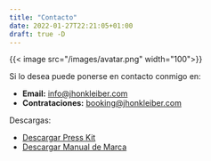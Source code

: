 ```yaml
---
title: "Contacto"
date: 2022-01-27T22:21:05+01:00
draft: true -D
---
```

{{< image src="/images/avatar.png" width="100">}}


Si lo desea puede ponerse en contacto conmigo en:

* **Email:** info@jhonkleiber.com
* **Contrataciones:** booking@jhonkleiber.com

Descargas:

* [Descargar Press Kit](https://www.dropbox.com/s/sfzfnyup8rs7740/Jhon%20Kleiber%20-%20Press%20Kit.pdf?dl=1 "Descargar Press Kit")
* [Descargar Manual de Marca](https://www.dropbox.com/s/jwrgmwij0f6inqb/Jhon%20Kleiber%20-%20Manual%20b%C3%A1sico%20de%20marca.pdf?dl=1 "Descargar Manual de Marca")